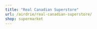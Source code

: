 ```yaml
---
title: "Real Canadian Superstore"
url: /airdrie/real-canadian-superstore/
shop: supermarket
---
```

